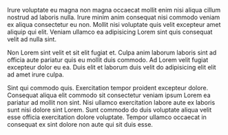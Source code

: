 Irure voluptate eu magna non magna occaecat mollit enim nisi aliqua cillum nostrud ad laboris nulla. Irure minim anim consequat nisi commodo veniam ex aliqua consectetur eu non. Mollit nisi voluptate quis velit excepteur amet aliquip qui elit. Veniam ullamco ea adipisicing Lorem sint quis consequat velit ad nulla sint.

Non Lorem sint velit et sit elit fugiat et. Culpa anim laborum laboris sint ad officia aute pariatur quis eu mollit duis commodo. Ad Lorem velit fugiat excepteur dolor eu ea. Duis elit et laborum duis velit do adipisicing elit elit ad amet irure culpa.

Sint qui commodo quis. Exercitation tempor proident excepteur dolore. Consequat aliqua elit commodo sit consectetur veniam ipsum Lorem ea pariatur ad mollit non sint. Nisi ullamco exercitation labore aute ex laboris sunt nisi dolore sint Lorem. Sunt commodo do duis voluptate aliqua velit esse officia exercitation dolore voluptate. Tempor ullamco occaecat in consequat ex sint dolore non aute qui sit duis esse.
